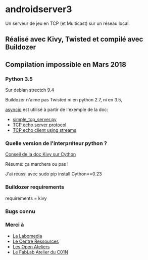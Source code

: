 # androidserver3

Un serveur de jeu en TCP (et Multicast) sur un réseau local.

## Réalisé avec Kivy, Twisted et compilé avec Buildozer

## Compilation impossible en Mars 2018


### Python 3.5
Sur debian strectch 9.4

Buildozer n'aime pas Twisted ni en python 2.7, ni en 3.5,

[asyncio](https://docs.python.org/3/library/asyncio.html) est utilisé à partir de l'exemple de la doc:

* [simple_tcp_server.py
](https://github.com/python/asyncio/blob/master/examples/simple_tcp_server.py)
* [TCP echo server protocol](https://docs.python.org/3/library/asyncio-protocol.html#tcp-echo-server-protocol)
* [TCP echo client using streams](https://docs.python.org/3/library/asyncio-stream.html#tcp-echo-client-using-streams)
### Quelle version de l'interpréteur python ?

[Conseil de la doc Kivy sur Cython](https://kivy.org/docs/installation/installation-linux.html#cython)

Résumé: ça marchera ou pas !

J'ai réussi avec
 sudo pip install Cython==0.23

### Buildozer requirements

 requirements = kivy


### Bugs connu

### Merci à
* [La Labomedia](https://labomedia.org/)
* [Le Centre Ressources](https://wiki.labomedia.org/index.php/Accueil)
* [Les Open Ateliers](https://openatelier.labomedia.org/)
* [Le FabLab Atelier du C01N](https://atelierduc01n.labomedia.org/)
